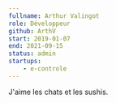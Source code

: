 ```yaml
---
fullname: Arthur Valingot
role: Développeur
github: ArthV
start: 2019-01-07
end: 2021-09-15
status: admin
startups:
    - e-controle
---
```

J'aime les chats et les sushis.
